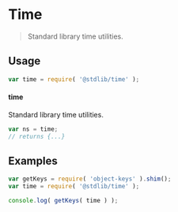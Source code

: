 # Time

> Standard library time utilities.


<section class="usage">

## Usage

``` javascript
var time = require( '@stdlib/time' );
```

#### time

Standard library time utilities.

``` javascript
var ns = time;
// returns {...}
```

</section>

<!-- /.usage -->


<section class="examples">

## Examples

<!-- TODO: better examples -->

``` javascript
var getKeys = require( 'object-keys' ).shim();
var time = require( '@stdlib/time' );

console.log( getKeys( time ) );
```

</section>

<!-- /.examples -->


<section class="links">

</section>

<!-- /.links -->
